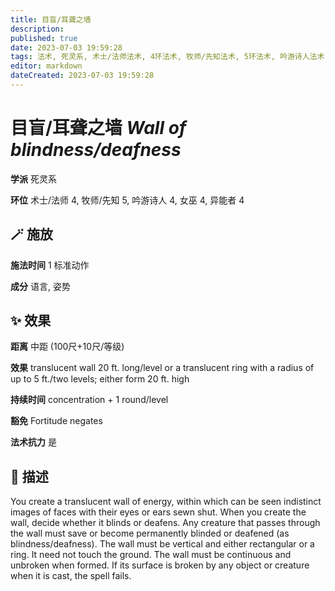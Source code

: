 ```yaml
---
title: 目盲/耳聋之墙
description: 
published: true
date: 2023-07-03 19:59:28
tags: 法术, 死灵系, 术士/法师法术, 4环法术, 牧师/先知法术, 5环法术, 吟游诗人法术, 女巫法术, 异能者法术
editor: markdown
dateCreated: 2023-07-03 19:59:28
---
```


# **目盲/耳聋之墙** *Wall of blindness/deafness*

**学派** 死灵系 

**环位** 术士/法师 4, 牧师/先知 5, 吟游诗人 4, 女巫 4, 异能者 4

## 🪄 施放

**施法时间** 1 标准动作

**成分** 语言, 姿势

## ✨ 效果  

**距离** 中距 (100尺+10尺/等级) 

**效果** translucent wall 20 ft. long/level or a translucent ring with a radius of up to 5 ft./two levels; either form 20 ft. high 

**持续时间** concentration + 1 round/level 

**豁免** Fortitude negates

**法术抗力** 是

## 📖 描述

You create a translucent wall of energy, within which can be seen indistinct images of faces with their eyes or ears sewn shut. When you create the wall, decide whether it blinds or deafens. Any creature that passes through the wall must save or become permanently blinded or deafened (as blindness/deafness).  The wall must be vertical and either rectangular or a ring. It need not touch the ground. The wall must be continuous and unbroken when formed. If its surface is broken by any object or creature when it is cast, the spell fails.
    